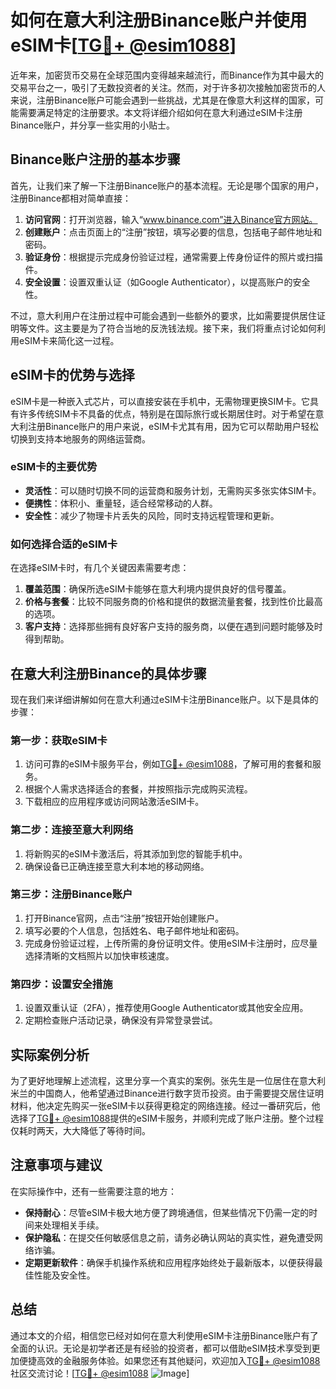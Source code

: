 # 如何在意大利注册Binance账户并使用eSIM卡[[TG💪+ @esim1088](https://t.me/s/esim1088)]

近年来，加密货币交易在全球范围内变得越来越流行，而Binance作为其中最大的交易平台之一，吸引了无数投资者的关注。然而，对于许多初次接触加密货币的人来说，注册Binance账户可能会遇到一些挑战，尤其是在像意大利这样的国家，可能需要满足特定的注册要求。本文将详细介绍如何在意大利通过eSIM卡注册Binance账户，并分享一些实用的小贴士。

## Binance账户注册的基本步骤

首先，让我们来了解一下注册Binance账户的基本流程。无论是哪个国家的用户，注册Binance都相对简单直接：

1. **访问官网**：打开浏览器，输入“www.binance.com”进入Binance官方网站。
2. **创建账户**：点击页面上的“注册”按钮，填写必要的信息，包括电子邮件地址和密码。
3. **验证身份**：根据提示完成身份验证过程，通常需要上传身份证件的照片或扫描件。
4. **安全设置**：设置双重认证（如Google Authenticator），以提高账户的安全性。

不过，意大利用户在注册过程中可能会遇到一些额外的要求，比如需要提供居住证明等文件。这主要是为了符合当地的反洗钱法规。接下来，我们将重点讨论如何利用eSIM卡来简化这一过程。

## eSIM卡的优势与选择

eSIM卡是一种嵌入式芯片，可以直接安装在手机中，无需物理更换SIM卡。它具有许多传统SIM卡不具备的优点，特别是在国际旅行或长期居住时。对于希望在意大利注册Binance账户的用户来说，eSIM卡尤其有用，因为它可以帮助用户轻松切换到支持本地服务的网络运营商。

### eSIM卡的主要优势

- **灵活性**：可以随时切换不同的运营商和服务计划，无需购买多张实体SIM卡。
- **便携性**：体积小、重量轻，适合经常移动的人群。
- **安全性**：减少了物理卡片丢失的风险，同时支持远程管理和更新。

### 如何选择合适的eSIM卡

在选择eSIM卡时，有几个关键因素需要考虑：

1. **覆盖范围**：确保所选eSIM卡能够在意大利境内提供良好的信号覆盖。
2. **价格与套餐**：比较不同服务商的价格和提供的数据流量套餐，找到性价比最高的选项。
3. **客户支持**：选择那些拥有良好客户支持的服务商，以便在遇到问题时能够及时得到帮助。

## 在意大利注册Binance的具体步骤

现在我们来详细讲解如何在意大利通过eSIM卡注册Binance账户。以下是具体的步骤：

### 第一步：获取eSIM卡

1. 访问可靠的eSIM卡服务平台，例如[TG💪+ @esim1088](https://t.me/s/esim1088)，了解可用的套餐和服务。
2. 根据个人需求选择适合的套餐，并按照指示完成购买流程。
3. 下载相应的应用程序或访问网站激活eSIM卡。

### 第二步：连接至意大利网络

1. 将新购买的eSIM卡激活后，将其添加到您的智能手机中。
2. 确保设备已正确连接至意大利本地的移动网络。

### 第三步：注册Binance账户

1. 打开Binance官网，点击“注册”按钮开始创建账户。
2. 填写必要的个人信息，包括姓名、电子邮件地址和密码。
3. 完成身份验证过程，上传所需的身份证明文件。使用eSIM卡注册时，应尽量选择清晰的文档照片以加快审核速度。

### 第四步：设置安全措施

1. 设置双重认证（2FA），推荐使用Google Authenticator或其他安全应用。
2. 定期检查账户活动记录，确保没有异常登录尝试。

## 实际案例分析

为了更好地理解上述流程，这里分享一个真实的案例。张先生是一位居住在意大利米兰的中国商人，他希望通过Binance进行数字货币投资。由于需要提交居住证明材料，他决定先购买一张eSIM卡以获得更稳定的网络连接。经过一番研究后，他选择了[TG💪+ @esim1088](https://t.me/s/esim1088)提供的eSIM卡服务，并顺利完成了账户注册。整个过程仅耗时两天，大大降低了等待时间。

## 注意事项与建议

在实际操作中，还有一些需要注意的地方：

- **保持耐心**：尽管eSIM卡极大地方便了跨境通信，但某些情况下仍需一定的时间来处理相关手续。
- **保护隐私**：在提交任何敏感信息之前，请务必确认网站的真实性，避免遭受网络诈骗。
- **定期更新软件**：确保手机操作系统和应用程序始终处于最新版本，以便获得最佳性能及安全性。

## 总结

通过本文的介绍，相信您已经对如何在意大利使用eSIM卡注册Binance账户有了全面的认识。无论是初学者还是有经验的投资者，都可以借助eSIM技术享受到更加便捷高效的金融服务体验。如果您还有其他疑问，欢迎加入[TG💪+ @esim1088](https://t.me/s/esim1088)社区交流讨论！[[TG💪+ @esim1088](https://t.me/s/esim1088) ![Image](https://i.postimg.cc/4NQfJmqS/Snipaste-2025-05-13-00-14-12.png)]